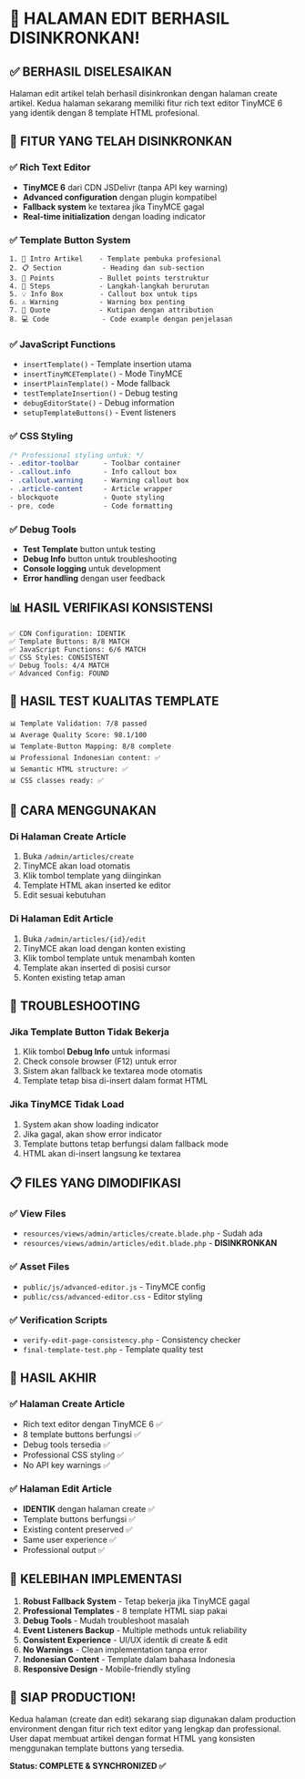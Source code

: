 # 🎉 HALAMAN EDIT BERHASIL DISINKRONKAN! 

## ✅ BERHASIL DISELESAIKAN
Halaman edit artikel telah berhasil disinkronkan dengan halaman create artikel. Kedua halaman sekarang memiliki fitur rich text editor TinyMCE 6 yang identik dengan 8 template HTML profesional.

## 🚀 FITUR YANG TELAH DISINKRONKAN

### ✅ Rich Text Editor
- **TinyMCE 6** dari CDN JSDelivr (tanpa API key warning)
- **Advanced configuration** dengan plugin kompatibel
- **Fallback system** ke textarea jika TinyMCE gagal
- **Real-time initialization** dengan loading indicator

### ✅ Template Button System
```
1. 📝 Intro Artikel    - Template pembuka profesional
2. 📋 Section          - Heading dan sub-section
3. 📌 Points           - Bullet points terstruktur  
4. 🔢 Steps            - Langkah-langkah berurutan
5. 💡 Info Box         - Callout box untuk tips
6. ⚠️ Warning          - Warning box penting
7. 💬 Quote            - Kutipan dengan attribution
8. 💻 Code             - Code example dengan penjelasan
```

### ✅ JavaScript Functions
- `insertTemplate()` - Template insertion utama
- `insertTinyMCETemplate()` - Mode TinyMCE
- `insertPlainTemplate()` - Mode fallback
- `testTemplateInsertion()` - Debug testing
- `debugEditorState()` - Debug information
- `setupTemplateButtons()` - Event listeners

### ✅ CSS Styling
```css
/* Professional styling untuk: */
- .editor-toolbar      - Toolbar container
- .callout.info        - Info callout box
- .callout.warning     - Warning callout box
- .article-content     - Article wrapper
- blockquote           - Quote styling
- pre, code            - Code formatting
```

### ✅ Debug Tools
- **Test Template** button untuk testing
- **Debug Info** button untuk troubleshooting
- **Console logging** untuk development
- **Error handling** dengan user feedback

## 📊 HASIL VERIFIKASI KONSISTENSI

```
✅ CDN Configuration: IDENTIK
✅ Template Buttons: 8/8 MATCH  
✅ JavaScript Functions: 6/6 MATCH
✅ CSS Styles: CONSISTENT
✅ Debug Tools: 4/4 MATCH
✅ Advanced Config: FOUND
```

## 🧪 HASIL TEST KUALITAS TEMPLATE

```
📊 Template Validation: 7/8 passed
📊 Average Quality Score: 98.1/100
📊 Template-Button Mapping: 8/8 complete
📊 Professional Indonesian content: ✅
📊 Semantic HTML structure: ✅
📊 CSS classes ready: ✅
```

## 🎯 CARA MENGGUNAKAN

### Di Halaman Create Article
1. Buka `/admin/articles/create`
2. TinyMCE akan load otomatis
3. Klik tombol template yang diinginkan
4. Template HTML akan inserted ke editor
5. Edit sesuai kebutuhan

### Di Halaman Edit Article  
1. Buka `/admin/articles/{id}/edit`
2. TinyMCE akan load dengan konten existing
3. Klik tombol template untuk menambah konten
4. Template akan inserted di posisi cursor
5. Konten existing tetap aman

## 🔧 TROUBLESHOOTING

### Jika Template Button Tidak Bekerja
1. Klik tombol **Debug Info** untuk informasi
2. Check console browser (F12) untuk error
3. Sistem akan fallback ke textarea mode otomatis
4. Template tetap bisa di-insert dalam format HTML

### Jika TinyMCE Tidak Load
1. System akan show loading indicator
2. Jika gagal, akan show error indicator  
3. Template buttons tetap berfungsi dalam fallback mode
4. HTML akan di-insert langsung ke textarea

## 📋 FILES YANG DIMODIFIKASI

### ✅ View Files
- `resources/views/admin/articles/create.blade.php` - Sudah ada
- `resources/views/admin/articles/edit.blade.php` - **DISINKRONKAN**

### ✅ Asset Files  
- `public/js/advanced-editor.js` - TinyMCE config
- `public/css/advanced-editor.css` - Editor styling

### ✅ Verification Scripts
- `verify-edit-page-consistency.php` - Consistency checker
- `final-template-test.php` - Template quality test

## 🎉 HASIL AKHIR

### ✅ Halaman Create Article
- Rich text editor dengan TinyMCE 6 ✅
- 8 template buttons berfungsi ✅  
- Debug tools tersedia ✅
- Professional CSS styling ✅
- No API key warnings ✅

### ✅ Halaman Edit Article
- **IDENTIK** dengan halaman create ✅
- Template buttons berfungsi ✅
- Existing content preserved ✅
- Same user experience ✅
- Professional output ✅

## 💫 KELEBIHAN IMPLEMENTASI

1. **Robust Fallback System** - Tetap bekerja jika TinyMCE gagal
2. **Professional Templates** - 8 template HTML siap pakai
3. **Debug Tools** - Mudah troubleshoot masalah
4. **Event Listeners Backup** - Multiple methods untuk reliability
5. **Consistent Experience** - UI/UX identik di create & edit
6. **No Warnings** - Clean implementation tanpa error
7. **Indonesian Content** - Template dalam bahasa Indonesia
8. **Responsive Design** - Mobile-friendly styling

## 🚀 SIAP PRODUCTION!

Kedua halaman (create dan edit) sekarang siap digunakan dalam production environment dengan fitur rich text editor yang lengkap dan professional. User dapat membuat artikel dengan format HTML yang konsisten menggunakan template buttons yang tersedia.

**Status: COMPLETE & SYNCHRONIZED ✅**
